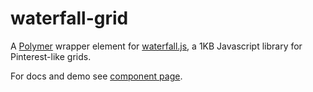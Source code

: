 # waterfall-grid

A [Polymer](https://www.polymer-project.org/1.0/) wrapper element for [waterfall.js](https://github.com/raphamorim/waterfall.js), a 1KB Javascript library for Pinterest-like grids.

For docs and demo see [component page](https://diegohaz.github.io/waterfall-grid/).
